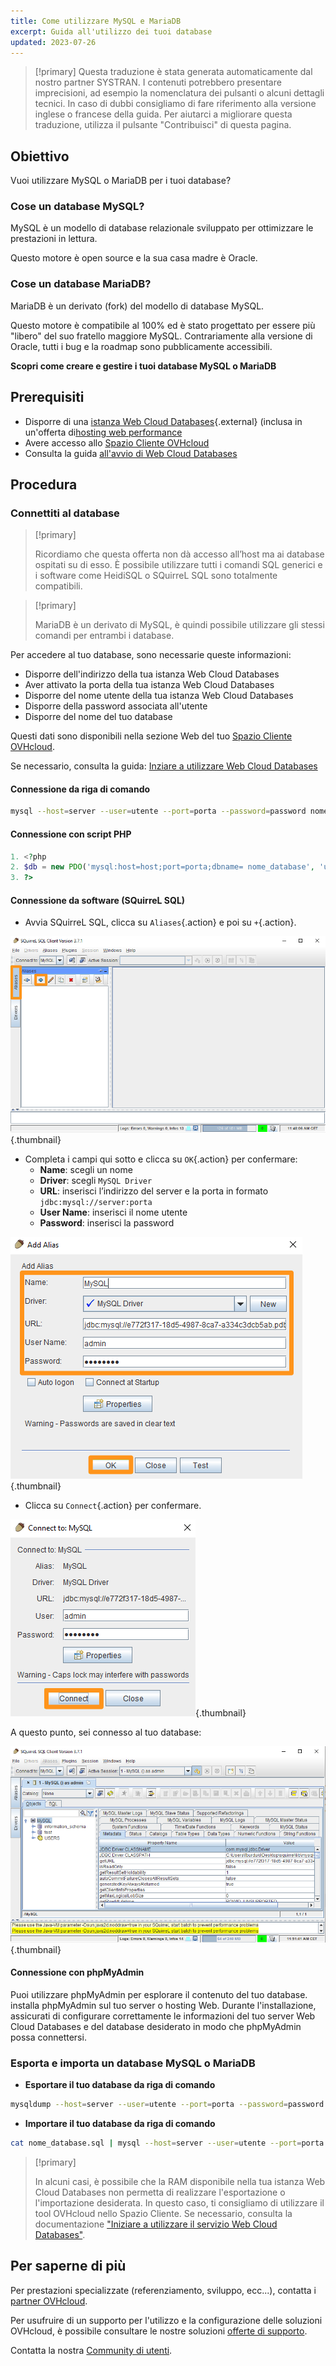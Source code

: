 ```yaml
---
title: Come utilizzare MySQL e MariaDB
excerpt: Guida all'utilizzo dei tuoi database
updated: 2023-07-26
---
```


> [!primary]
> Questa traduzione è stata generata automaticamente dal nostro partner SYSTRAN. I contenuti potrebbero presentare imprecisioni, ad esempio la nomenclatura dei pulsanti o alcuni dettagli tecnici. In caso di dubbi consigliamo di fare riferimento alla versione inglese o francese della guida. Per aiutarci a migliorare questa traduzione, utilizza il pulsante "Contribuisci" di questa pagina.
>

## Obiettivo

Vuoi utilizzare MySQL o MariaDB per i tuoi database?

### Cose un database MySQL?

MySQL è un modello di database relazionale sviluppato per ottimizzare le prestazioni in lettura.

Questo motore è open source e la sua casa madre è Oracle.

### Cose un database MariaDB?

MariaDB è un derivato (fork) del modello di database MySQL.

Questo motore è compatibile al 100% ed è stato progettato per essere più "libero" del suo fratello maggiore MySQL. Contrariamente alla versione di Oracle, tutti i bug e la roadmap sono pubblicamente accessibili.

**Scopri come creare e gestire i tuoi database MySQL o MariaDB**

## Prerequisiti

- Disporre di una [istanza Web Cloud Databases](/links/web/databases){.external} (inclusa in un'offerta di[hosting web performance](/links/web/hosting)
- Avere accesso allo [Spazio Cliente OVHcloud](/links/manager)
- Consulta la guida [all'avvio di Web Cloud Databases](/pages/web_cloud/web_cloud_databases/starting_with_clouddb)

## Procedura

### Connettiti al database

> [!primary]
>
> Ricordiamo che questa offerta non dà accesso all’host ma ai database ospitati su di esso. È possibile utilizzare tutti i comandi SQL generici e i software come HeidiSQL o SQuirreL SQL sono totalmente compatibili.
> 

> [!primary]
>
> MariaDB è un derivato di MySQL, è quindi possibile utilizzare gli stessi comandi per entrambi i database.
> 

Per accedere al tuo database, sono necessarie queste informazioni:

- Disporre dell'indirizzo della tua istanza Web Cloud Databases
- Aver attivato la porta della tua istanza Web Cloud Databases
- Disporre del nome utente della tua istanza Web Cloud Databases
- Disporre della password associata all'utente
- Disporre del nome del tuo database

Questi dati sono disponibili nella sezione Web del tuo [Spazio Cliente OVHcloud](/links/manager).

Se necessario, consulta la guida: [Inziare a utilizzare Web Cloud Databases](/pages/web_cloud/web_cloud_databases/starting_with_clouddb)

#### Connessione da riga di comando

```bash
mysql --host=server --user=utente --port=porta --password=password nome_database
```

#### Connessione con script PHP

```php
1. <?php
2. $db = new PDO('mysql:host=host;port=porta;dbname= nome_database', 'utente', 'password');
3. ?>
```

#### Connessione da software (SQuirreL SQL)

- Avvia SQuirreL SQL, clicca su `Aliases`{.action} e poi su `+`{.action}.

![launch SQuirreL SQL](/pages/assets/screens/other/web-tools/squirrel/aliases.png){.thumbnail}

- Completa i campi qui sotto e clicca su `OK`{.action} per confermare:
    - **Name**: scegli un nome
    - **Driver**: scegli `MySQL Driver`
    - **URL**: inserisci l’indirizzo del server e la porta in formato `jdbc:mysql://server:porta`
    - **User Name**: inserisci il nome utente
    - **Password**: inserisci la password

![config connection](/pages/assets/screens/other/web-tools/squirrel/add-alias.png){.thumbnail}

- Clicca su `Connect`{.action} per confermare.

![valid connection](/pages/assets/screens/other/web-tools/squirrel/connect-to-mysql.png){.thumbnail}

A questo punto, sei connesso al tuo database:

![config connection](/pages/assets/screens/other/web-tools/squirrel/general-dashboard.png){.thumbnail}

#### Connessione con phpMyAdmin

Puoi utilizzare phpMyAdmin per esplorare il contenuto del tuo database. installa phpMyAdmin sul tuo server o hosting Web. Durante l'installazione, assicurati di configurare correttamente le informazioni del tuo server Web Cloud Databases e del database desiderato in modo che phpMyAdmin possa connettersi.

### Esporta e importa un database MySQL o MariaDB

- **Esportare il tuo database da riga di comando**

```bash
mysqldump --host=server --user=utente --port=porta --password=password nome_database > nome_database.sql
```

- **Importare il tuo database da riga di comando**

```bash
cat nome_database.sql | mysql --host=server --user=utente --port=porta --password=password nome_database
```

> [!primary]
>
> In alcuni casi, è possibile che la RAM disponibile nella tua istanza Web Cloud Databases non permetta di realizzare l'esportazione o l'importazione desiderata. In questo caso, ti consigliamo di utilizzare il tool OVHcloud nello Spazio Cliente. Se necessario, consulta la documentazione ["Iniziare a utilizzare il servizio Web Cloud Databases"](/pages/web_cloud/web_cloud_databases/starting_with_clouddb).
>

## Per saperne di più

Per prestazioni specializzate (referenziamento, sviluppo, ecc...), contatta i [partner OVHcloud](/links/partner).

Per usufruire di un supporto per l'utilizzo e la configurazione delle soluzioni OVHcloud, è possibile consultare le nostre soluzioni [offerte di supporto](/links/support).

Contatta la nostra [Community di utenti](/links/community).
